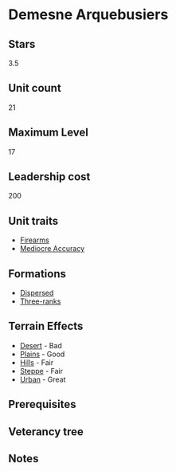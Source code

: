 # Demesne Arquebusiers

## Stars
3.5

## Unit count
21

## Maximum Level
17

## Leadership cost
200

## Unit traits
* [Firearms](../../unit-traits/firearms.md)
* [Mediocre Accuracy](../../unit-traits/mediocre-accuracy.md)

## Formations
* [Dispersed](../../formations/dispersed.md)
* [Three-ranks](../../formations/three-ranks.md)

## Terrain Effects
* [Desert](../../terrain-effects/desert) - Bad
* [Plains](../../terrain-effects/plains) - Good
* [Hills](../../terrain-effects/hills) - Fair
* [Steppe](../../terrain-effects/steppe) - Fair
* [Urban](../../terrain-effects/urban) - Great

## Prerequisites

## Veterancy tree

## Notes
